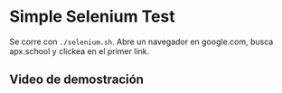 # Simple Selenium Test #

Se corre con `./selenium.sh`.
Abre un navegador en google.com, busca apx.school y clickea en el primer link.

## Video de demostración ##
